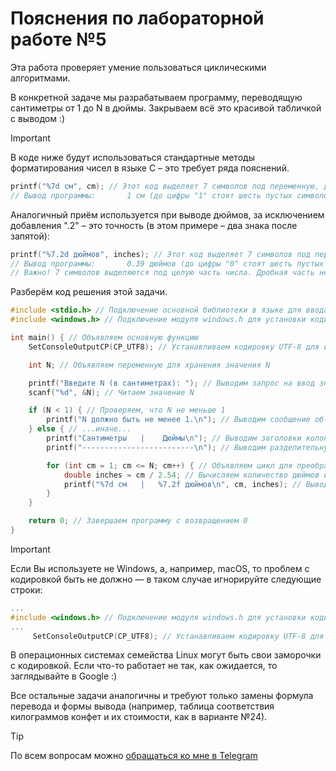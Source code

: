 # Пояснения по лабораторной работе №5

Эта работа проверяет умение пользоваться циклическими алгоритмами.

В конкретной задаче мы разрабатываем программу, переводящую сантиметры от 1 до N в дюймы. Закрываем всё это красивой табличкой с выводом :)

> [!IMPORTANT]
> В коде ниже будут использоваться стандартные методы форматирования чисел в языке C – это требует ряда пояснений.
> ```c
> printf("%7d см", cm); // Этот код выделяет 7 символов под переменную, даже если на деле их меньше.
> // Вывод программы:       1 см (до цифры "1" стоят шесть пустых символов)
> ```
> 
> Аналогичный приём используется при выводе дюймов, за исключением добавления ".2" – это точность (в этом примере – два знака после запятой):
> ```c
> printf("%7.2d дюймов", inches); // Этот код выделяет 7 символов под переменную, даже если на деле их меньше, и устанавливает точность 2 знака после запятой
> // Вывод программы:       0.39 дюймов (до цифры "0" стоят шесть пустых символов)
> // Важно! 7 символов выделяются под целую часть числа. Дробная часть не занимает эти символы.
> ```

Разберём код решения этой задачи.
```c
#include <stdio.h> // Подключение основной библиотеки в языке для ввода/вывода
#include <windows.h> // Подключение модуля windows.h для установки кодировки вывода

int main() { // Объявляем основную функцию
    SetConsoleOutputCP(CP_UTF8); // Устанавливаем кодировку UTF-8 для вывода в консоли русских символов

    int N; // Объявляем переменную для хранения значения N

    printf("Введите N (в сантиметрах): "); // Выводим запрос на ввод значения N
    scanf("%d", &N); // Читаем значение N

    if (N < 1) { // Проверяем, что N не меньше 1
        printf("N должно быть не менее 1.\n"); // Выводим сообщение об ошибке, если N меньше 1
    } else { // ...иначе...
        printf("Сантиметры   |    Дюймы\n"); // Выводим заголовки колонок таблицы
        printf("-------------------------\n"); // Выводим разделительную линию

        for (int cm = 1; cm <= N; cm++) { // Объявляем цикл для преобразования сантиметров в дюймы
            double inches = cm / 2.54; // Вычисляем количество дюймов из сантиметров
            printf("%7d см   |   %7.2f дюймов\n", cm, inches); // Выводим строку таблицы с преобразованием
        }
    }

    return 0; // Завершаем программу с возвращением 0
}
```

> [!IMPORTANT]
> Если Вы используете не Windows, а, например, macOS, то проблем с кодировкой быть не должно — в таком случае игнорируйте следующие строки:
> ```c
> ...
> #include <windows.h> // Подключение модуля windows.h для установки кодировки вывода
> ...
>      SetConsoleOutputCP(CP_UTF8); // Устанавливаем кодировку UTF-8 для вывода в консоли русских символов: иначе будут иероглифы
> ```
>
> В операционных системах семейства Linux могут быть свои заморочки с кодировкой. Если что-то работает не так, как ожидается, то заглядывайте в Google :)

Все остальные задачи аналогичны и требуют только замены формула перевода и формы вывода (например, таблица соответствия килограммов конфет и их стоимости, как в варианте №24).

> [!TIP]
> По всем вопросам можно [обращаться ко мне в Telegram](https://t.me/plunkzy)